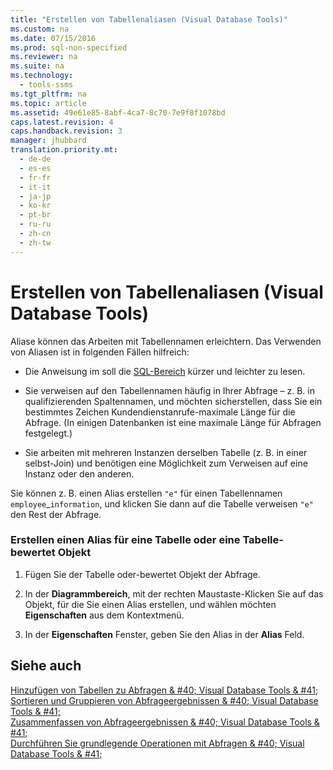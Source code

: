 ```yaml
---
title: "Erstellen von Tabellenaliasen (Visual Database Tools)"
ms.custom: na
ms.date: 07/15/2016
ms.prod: sql-non-specified
ms.reviewer: na
ms.suite: na
ms.technology: 
  - tools-ssms
ms.tgt_pltfrm: na
ms.topic: article
ms.assetid: 49e61e85-8abf-4ca7-8c70-7e9f8f1078bd
caps.latest.revision: 4
caps.handback.revision: 3
manager: jhubbard
translation.priority.mt: 
  - de-de
  - es-es
  - fr-fr
  - it-it
  - ja-jp
  - ko-kr
  - pt-br
  - ru-ru
  - zh-cn
  - zh-tw
---
```

# Erstellen von Tabellenaliasen (Visual Database Tools)
Aliase können das Arbeiten mit Tabellennamen erleichtern. Das Verwenden von Aliasen ist in folgenden Fällen hilfreich:  
  
-   Die Anweisung im soll die [SQL-Bereich](../content/SQL-Pane--Visual-Database-Tools-.md) kürzer und leichter zu lesen.  
  
-   Sie verweisen auf den Tabellennamen häufig in Ihrer Abfrage – z. B. in qualifizierenden Spaltennamen, und möchten sicherstellen, dass Sie ein bestimmtes Zeichen Kundendienstanrufe\-maximale Länge für die Abfrage. (In einigen Datenbanken ist eine maximale Länge für Abfragen festgelegt.)  
  
-   Sie arbeiten mit mehreren Instanzen derselben Tabelle (z. B. in einer selbst\-Join) und benötigen eine Möglichkeit zum Verweisen auf eine Instanz oder den anderen.  
  
Sie können z. B. einen Alias erstellen `"e"` für einen Tabellennamen `employee`\_`information`, und klicken Sie dann auf die Tabelle verweisen `"e"` den Rest der Abfrage.  
  
### Erstellen einen Alias für eine Tabelle oder eine Tabelle\-bewertet Objekt  
  
1.  Fügen Sie der Tabelle oder\-bewertet Objekt der Abfrage.  
  
2.  In der **Diagrammbereich**, mit der rechten Maustaste\-Klicken Sie auf das Objekt, für die Sie einen Alias erstellen, und wählen möchten **Eigenschaften** aus dem Kontextmenü.  
  
3.  In der **Eigenschaften** Fenster, geben Sie den Alias in der **Alias** Feld.  
  
## Siehe auch  
[Hinzufügen von Tabellen zu Abfragen & #40; Visual Database Tools & #41;](../content/Add-Tables-to-Queries--Visual-Database-Tools-.md)  
[Sortieren und Gruppieren von Abfrageergebnissen & #40; Visual Database Tools & #41;](../content/Sort-and-Group-Query-Results--Visual-Database-Tools-.md)  
[Zusammenfassen von Abfrageergebnissen & #40; Visual Database Tools & #41;](../content/Summarize-Query-Results--Visual-Database-Tools-.md)  
[Durchführen Sie grundlegende Operationen mit Abfragen & #40; Visual Database Tools & #41;](../content/Perform-Basic-Operations-with-Queries--Visual-Database-Tools-.md)  
  
